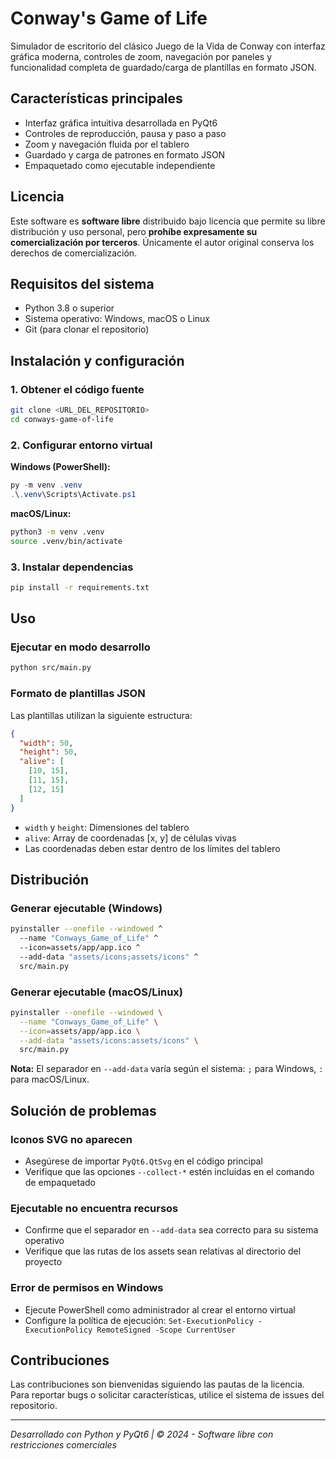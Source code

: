 # Conway's Game of Life

Simulador de escritorio del clásico Juego de la Vida de Conway con interfaz gráfica moderna, controles de zoom, navegación por paneles y funcionalidad completa de guardado/carga de plantillas en formato JSON.

## Características principales

- Interfaz gráfica intuitiva desarrollada en PyQt6
- Controles de reproducción, pausa y paso a paso
- Zoom y navegación fluida por el tablero
- Guardado y carga de patrones en formato JSON
- Empaquetado como ejecutable independiente

## Licencia

Este software es **software libre** distribuido bajo licencia que permite su libre distribución y uso personal, pero **prohíbe expresamente su comercialización por terceros**. Únicamente el autor original conserva los derechos de comercialización.

## Requisitos del sistema

- Python 3.8 o superior
- Sistema operativo: Windows, macOS o Linux
- Git (para clonar el repositorio)

## Instalación y configuración

### 1. Obtener el código fuente

```bash
git clone <URL_DEL_REPOSITORIO>
cd conways-game-of-life
```

### 2. Configurar entorno virtual

**Windows (PowerShell):**

```powershell
py -m venv .venv
.\.venv\Scripts\Activate.ps1
```

**macOS/Linux:**

```bash
python3 -m venv .venv
source .venv/bin/activate
```

### 3. Instalar dependencias

```bash
pip install -r requirements.txt
```

## Uso

### Ejecutar en modo desarrollo

```bash
python src/main.py
```

### Formato de plantillas JSON

Las plantillas utilizan la siguiente estructura:

```json
{
  "width": 50,
  "height": 50,
  "alive": [
    [10, 15],
    [11, 15],
    [12, 15]
  ]
}
```

- `width` y `height`: Dimensiones del tablero
- `alive`: Array de coordenadas [x, y] de células vivas
- Las coordenadas deben estar dentro de los límites del tablero

## Distribución

### Generar ejecutable (Windows)

```bash
pyinstaller --onefile --windowed ^
  --name "Conways_Game_of_Life" ^
  --icon=assets/app/app.ico ^
  --add-data "assets/icons;assets/icons" ^
  src/main.py
```

### Generar ejecutable (macOS/Linux)

```bash
pyinstaller --onefile --windowed \
  --name "Conways_Game_of_Life" \
  --icon=assets/app/app.ico \
  --add-data "assets/icons:assets/icons" \
  src/main.py
```

**Nota:** El separador en `--add-data` varía según el sistema: `;` para Windows, `:` para macOS/Linux.

## Solución de problemas

### Iconos SVG no aparecen

- Asegúrese de importar `PyQt6.QtSvg` en el código principal
- Verifique que las opciones `--collect-*` estén incluidas en el comando de empaquetado

### Ejecutable no encuentra recursos

- Confirme que el separador en `--add-data` sea correcto para su sistema operativo
- Verifique que las rutas de los assets sean relativas al directorio del proyecto

### Error de permisos en Windows

- Ejecute PowerShell como administrador al crear el entorno virtual
- Configure la política de ejecución: `Set-ExecutionPolicy -ExecutionPolicy RemoteSigned -Scope CurrentUser`

## Contribuciones

Las contribuciones son bienvenidas siguiendo las pautas de la licencia. Para reportar bugs o solicitar características, utilice el sistema de issues del repositorio.

---

_Desarrollado con Python y PyQt6 | © 2024 - Software libre con restricciones comerciales_
